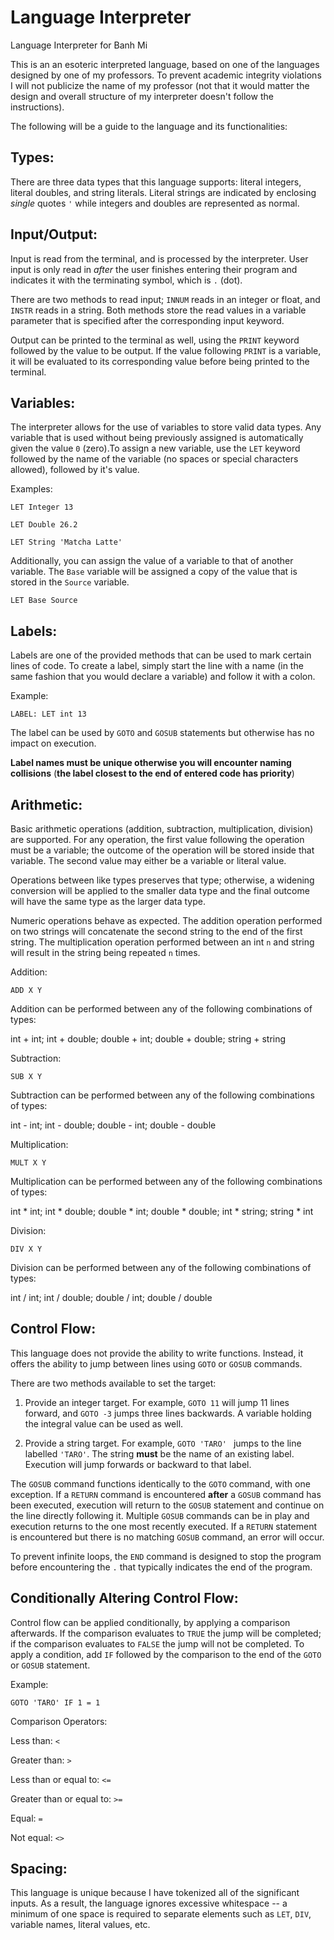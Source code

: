 # Language Interpreter
Language Interpreter for Banh Mi

This is an an esoteric interpreted language, based on one of the languages designed by one of my professors.
To prevent academic integrity violations I will not publicize the name of my professor (not that it would matter the design and overall structure of my interpreter doesn't follow the instructions).

The following will be a guide to the language and its functionalities:

## Types:

There are three data types that this language supports: literal integers, literal doubles, and string literals. 
Literal strings are indicated by enclosing *single* quotes `'` while integers and doubles are represented as normal.

## Input/Output:

Input is read from the terminal, and is processed by the interpreter. 
User input is only read in *after* the user finishes entering their program and indicates it with the terminating symbol, which is `.` (dot).

There are two methods to read input; `INNUM` reads in an integer or float, and `INSTR` reads in a string. 
Both methods store the read values in a variable parameter that is specified after the corresponding input keyword. 

Output can be printed to the terminal as well, using the `PRINT` keyword followed by the value to be output. 
If the value following `PRINT` is a variable, it will be evaluated to its corresponding value before being printed to the terminal.

## Variables:

The interpreter allows for the use of variables to store valid data types. Any variable that is used without being previously assigned is automatically given the value `0` (zero).To assign a new variable, use the `LET` keyword followed by the name of the variable (no spaces or special characters allowed), followed by it's value.

Examples:

`LET Integer 13`

`LET Double 26.2`

`LET String 'Matcha Latte'`

Additionally, you can assign the value of a variable to that of another variable. The `Base` variable will be assigned a copy of the value that is stored in the `Source` variable.

`LET Base Source`

## Labels:

Labels are one of the provided methods that can be used to mark certain lines of code. To create a label, simply start the line with a name (in the same fashion that you would declare a variable) and follow it with a colon.

Example:

`LABEL: LET int 13`

The label can be used by `GOTO` and `GOSUB` statements but otherwise has no impact on execution.

**Label names must be unique otherwise you will encounter naming collisions** (**the label closest to the end of entered code has priority**)

## Arithmetic:

Basic arithmetic operations (addition, subtraction, multiplication, division) are supported. For any operation, the first value following the operation must be a variable; the outcome of the operation will be stored inside that variable. The second value may either be a variable or literal value.

Operations between like types preserves that type; otherwise, a widening conversion will be applied to the smaller data type and the final outcome will have the same type as the larger data type. 

Numeric operations behave as expected. The addition operation performed on two strings will concatenate the second string to the end of the first string. The multiplication operation performed between an int `n` and string will result in the string being repeated `n` times.

Addition:

`ADD X Y`

Addition can be performed between any of the following combinations of types:

int + int; int + double; double + int; double + double; string + string

Subtraction:

`SUB X Y`

Subtraction can be performed between any of the following combinations of types:

int - int; int - double; double - int; double - double

Multiplication:

`MULT X Y`

Multiplication can be performed between any of the following combinations of types:

int * int; int * double; double * int; double * double; int * string; string * int

Division:

`DIV X Y`

Division can be performed between any of the following combinations of types:

int / int; int / double; double / int; double / double

## Control Flow:

This language does not provide the ability to write functions. Instead, it offers the ability to jump between lines using `GOTO` or `GOSUB` commands.

There are two methods available to set the target:

1. Provide an integer target. For example, `GOTO 11` will jump 11 lines forward, and `GOTO -3` jumps three lines backwards. A variable holding the integral value can be used as well.

2. Provide a string target. For example, `GOTO 'TARO' ` jumps to the line labelled `'TARO'`. The string **must** be the name of an existing label. Execution will jump forwards or backward to that label.

The `GOSUB` command functions identically to the `GOTO` command, with one exception. If a `RETURN` command is encountered **after** a `GOSUB` command has been executed, execution will return to the `GOSUB` statement and continue on the line directly following it. Multiple `GOSUB` commands can be in play and execution returns to the one most recently executed. If a `RETURN` statement is encountered but there is no matching `GOSUB` command, an error will occur. 

To prevent infinite loops, the `END` command is designed to stop the program before encountering the `.` that typically indicates the end of the program.

## Conditionally Altering Control Flow:

Control flow can be applied conditionally, by applying a comparison afterwards. If the comparison evaluates to `TRUE` the jump will be completed; if the comparison evaluates to `FALSE` the jump will not be completed. To apply a condition, add `IF` followed by the comparison to the end of the `GOTO` or `GOSUB` statement.

Example:

`GOTO 'TARO' IF 1 = 1`

Comparison Operators:

Less than: `<`

Greater than: `>`

Less than or equal to: `<=`

Greater than or equal to: `>=`

Equal: `=`

Not equal: `<>`

## Spacing:

This language is unique because I have tokenized all of the significant inputs.
As a result, the language ignores excessive whitespace -- a minimum of one space is required to separate elements such as `LET`, `DIV`, variable names, literal values, etc.